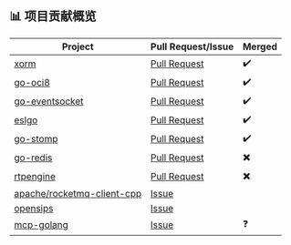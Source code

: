 <br><br>

## 📊 项目贡献概览

| Project  | Pull Request/Issue | Merged |
| --- | --- | --- |
| [xorm](https://github.com/go-xorm/xorm) | [Pull Request](https://github.com/go-xorm/xorm/pull/1227) | :heavy_check_mark: |
| [go-oci8](https://github.com/mattn/go-oci8) | [Pull Request](https://github.com/mattn/go-oci8/pull/334) | :heavy_check_mark: |
| [go-eventsocket](https://github.com/fiorix/go-eventsocket) | [Pull Request](https://github.com/fiorix/go-eventsocket/pull/16) | :heavy_check_mark: |
| [eslgo](https://github.com/percipia/eslgo) | [Pull Request](https://github.com/percipia/eslgo/pull/35) | :heavy_check_mark: |
| [go-stomp](https://github.com/go-stomp/stomp) | [Pull Request](https://github.com/go-stomp/stomp/pull/143) | :heavy_check_mark: |
| [go-redis](https://github.com/redis/go-redis) | [Pull Request](https://github.com/redis/go-redis/pull/991) | :heavy_multiplication_x: |
| [rtpengine](https://github.com/sipwise/rtpengine) | [Pull Request](https://github.com/sipwise/rtpengine/pull/1579) | :heavy_multiplication_x: |
| [apache/rocketmq-client-cpp](https://github.com/apache/rocketmq-client-cpp) | [Issue](https://github.com/apache/rocketmq-client-cpp/issues/456) | []() |
| [opensips](https://github.com/OpenSIPS/opensips) | [Issue](https://github.com/OpenSIPS/opensips/pull/3154) | []() |
| [mcp-golang](https://github.com/metoro-io/mcp-golang) | [Issue](https://github.com/metoro-io/mcp-golang/pull/91) | :question: |

